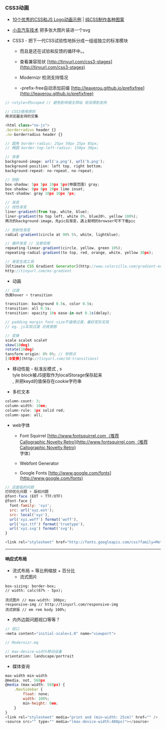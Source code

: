 ### CSS3动画

* [10个优秀的CSS和JS Logo动画示例](https://zhuanlan.zhihu.com/p/26155443) \| [纯CSS制作各种图案](https://segmentfault.com/a/1190000002780453)

* [小丑汽车技术](https://github.com/estelle/clowncar) 把多张大图片装进一个svg

* CSS3 - 把下一代CSS试验性地拆分成一组组独立的标准模块

  * 而且是还在试验和反馈的循环中。。

  * 查看兼容现状  [http://tinyurl.com/css3-stages](http://tinyurl.com/css3-stages)

  * Modernizr 检测支持情况

  * -prefix-free自动添加前缀 [http://leaverou.github.io/prefixfree](http://leaverou.github.io/prefixfree)

```js
// <style>的scoped // 避免影响宿主网站 但没得到支持

// CSS3使用原则
用浏览器支持的交集

<html class="no-js">
.borderradius header {}
.no-borderradius header {}

// 圆角 border-radius: 25px 50px 25px 85px;
// 椭圆 border-top-left-radius: 150px 30px;

// 背景
background-image: url('a.png'), url('b.png');
background-position: left top, right bottom;
background-repeat: no-repeat, no-repeat;

// 阴影
box-shadow: 5px 5px 10px 5px(伸展范围) gray;
box-shadow: 0px 0px 20px lime inset;
text-shadow: gray 10px 10px 7px;

// 渐变
// 线性渐变
liner-gradient(from top, white, blue);
liner-gradient(to top left, white 0%, blue20%, yellow 100%);
两次的background-image，先pic后渐变，遇上聪明的browser可不下载pic

// 放射性渐变
radial-gradient(circle at 90% 5%, white, lightblue);

// 循环渐变 // 注意咬尾
repeating-linear-gradient(circle, yellow, green 10%);
repeating-radial-gradient(to top, red, orange, white, yellow 30px);

// 渐变生成工具
[Ultimate CSS Gradient Generator](http://www.colorzilla.com/gradient-editor)
http://tinyurl.com/ms-gradient
```

* 动画

```js
// 过渡
伪类hover + transition

transition: background 0.5s, color 0.5s;
transition: all 0.5s;
transition: opacity 10s ease-in-out 0.1s(delay);

// padding margin font-size不值得过渡，最好变形实现
// eg. js实现过渡 日夜景图

// 变换
scale scaleX scaleY
skew(10deg)
rotate(10deg)
tansform-origin: 0% 0%; // 参照点
[3D变换](http://tinyurl.com/3d-transitions)
```

* 移动性能 - 标准反模式 , s  
  tyle block被JS提取作为localStorage保存起来  
  , 并把keyd的值保存在cookie字符串

* 多栏文本

```js
column-count: 3;
column-width: 10em;
column-rule: 1px solid red;
column-span: all;
```

* web字体

  * Font Squirrel [http://www.fontsquirrel.com（推荐Callographic,Novelty,Retro](http://www.fontsquirrel.com（推荐Callographic,Novelty,Retro)  
    字体）

  * Webfont Generator

  * Google Fonts [http://www.google.com/fonts](http://www.google.com/fonts)

```js
// 还面临的问题
打印优化问题 + 版权问题
@font-face (EOT + TTF/OTF)
@font-face {
  font-family: 'xyz';
  src: url('xyz.eot');
  src: local('xyz'),
  url('xyz.woff') format('woff'),
  url('xyz.ttf') format('truetype'),
  url('xyz.svg') format('svg');
}

<link rel="stylesheet" href="http://fonts.googleapis.com/css?family=Metrophobic" />
```

---

#### 响应式布局

* 流式布局 = 等比例缩放 + 百分比
  * 流式图片

```
box-sizing: border-box;
// width: calc(67% - 5px);

流式图片 // max-width: 100px;
responsive-img // http://tinyurl.com/responsive-img
流式排版 // em rem body 100%;
```

* 内外边距问题视口等等？

```js
// 视口
<meta content="initial-scale=1.0" name="viewport">

// Modernizr.mq

// max-device-width移动设备
orientation: landscape/portrait
```

* 媒体查询

```js
max-width min-width
@media, not, 568px
@media (max-width: 568px) {
    .NavSidebar {
        float: none;
        width: 100%;
        min-height: 0em;
    }
}
<link rel="stylesheet" media="print and (min-width: 25cm)" href="" />
<source src="" type="" media="(max-device-width:480px)"></source>
```



